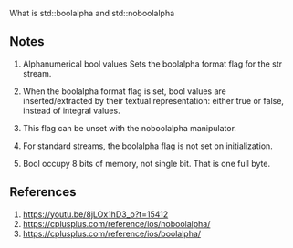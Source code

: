

What is std::boolalpha and std::noboolalpha 

## Notes

1. Alphanumerical bool values Sets the boolalpha format flag for the str stream.

2. When the boolalpha format flag is set, bool values are inserted/extracted by their textual representation: either true or false, instead of integral values.

3. This flag can be unset with the noboolalpha manipulator.

4. For standard streams, the boolalpha flag is not set on initialization.

5. Bool occupy 8 bits of memory, not single bit. That is one full byte.

## References


1. https://youtu.be/8jLOx1hD3_o?t=15412
2. https://cplusplus.com/reference/ios/noboolalpha/
3. https://cplusplus.com/reference/ios/boolalpha/

